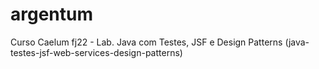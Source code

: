 # argentum
Curso Caelum fj22 - Lab. Java com Testes, JSF e Design Patterns (java-testes-jsf-web-services-design-patterns)
